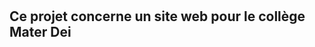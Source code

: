 # 
Ce projet concerne un site web pour le collège Mater Dei
------------------------------------------------------------
